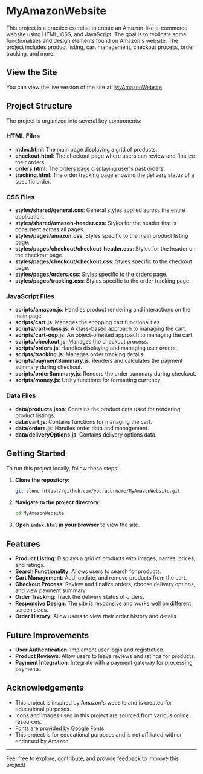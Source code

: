 # MyAmazonWebsite

This project is a practice exercise to create an Amazon-like e-commerce website using HTML, CSS, and JavaScript. The goal is to replicate some functionalities and design elements found on Amazon's website. The project includes product listing, cart management, checkout process, order tracking, and more.

## View the Site

You can view the live version of the site at: [MyAmazonWebsite](https://myamazonwebsite.netlify.app/)

## Project Structure

The project is organized into several key components:

### HTML Files

- **index.html**: The main page displaying a grid of products.
- **checkout.html**: The checkout page where users can review and finalize their orders.
- **orders.html**: The orders page displaying user's past orders.
- **tracking.html**: The order tracking page showing the delivery status of a specific order.

### CSS Files

- **styles/shared/general.css**: General styles applied across the entire application.
- **styles/shared/amazon-header.css**: Styles for the header that is consistent across all pages.
- **styles/pages/amazon.css**: Styles specific to the main product listing page.
- **styles/pages/checkout/checkout-header.css**: Styles for the header on the checkout page.
- **styles/pages/checkout/checkout.css**: Styles specific to the checkout page.
- **styles/pages/orders.css**: Styles specific to the orders page.
- **styles/pages/tracking.css**: Styles specific to the order tracking page.

### JavaScript Files

- **scripts/amazon.js**: Handles product rendering and interactions on the main page.
- **scripts/cart.js**: Manages the shopping cart functionalities.
- **scripts/cart-class.js**: A class-based approach to managing the cart.
- **scripts/cart-oop.js**: An object-oriented approach to managing the cart.
- **scripts/checkout.js**: Manages the checkout process.
- **scripts/orders.js**: Handles displaying and managing user orders.
- **scripts/tracking.js**: Manages order tracking details.
- **scripts/paymentSummary.js**: Renders and calculates the payment summary during checkout.
- **scripts/orderSummary.js**: Renders the order summary during checkout.
- **scripts/money.js**: Utility functions for formatting currency.

### Data Files

- **data/products.json**: Contains the product data used for rendering product listings.
- **data/cart.js**: Contains functions for managing the cart.
- **data/orders.js**: Handles order data and management.
- **data/deliveryOptions.js**: Contains delivery options data.

## Getting Started

To run this project locally, follow these steps:

1. **Clone the repository**:
    ```sh
    git clone https://github.com/yourusername/MyAmazonWebsite.git
    ```

2. **Navigate to the project directory**:
    ```sh
    cd MyAmazonWebsite
    ```

3. **Open `index.html` in your browser** to view the site.

## Features

- **Product Listing**: Displays a grid of products with images, names, prices, and ratings.
- **Search Functionality**: Allows users to search for products.
- **Cart Management**: Add, update, and remove products from the cart.
- **Checkout Process**: Review and finalize orders, choose delivery options, and view payment summary.
- **Order Tracking**: Track the delivery status of orders.
- **Responsive Design**: The site is responsive and works well on different screen sizes.
- **Order History**: Allow users to view their order history and details.

## Future Improvements

- **User Authentication**: Implement user login and registration.
- **Product Reviews**: Allow users to leave reviews and ratings for products.
- **Payment Integration**: Integrate with a payment gateway for processing payments.


## Acknowledgements

- This project is inspired by Amazon's website and is created for educational purposes.
- Icons and images used in this project are sourced from various online resources.
- Fonts are provided by Google Fonts.
- This project is for educational purposes and is not affiliated with or endorsed by Amazon.

---

Feel free to explore, contribute, and provide feedback to improve this project!
